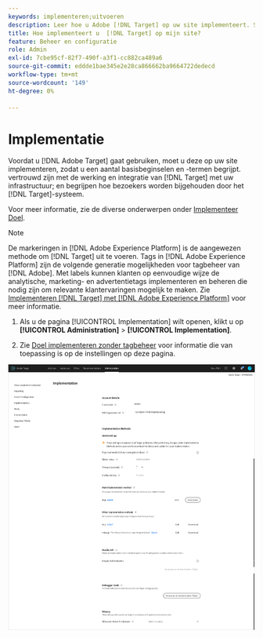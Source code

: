 ```yaml
---
keywords: implementeren;uitvoeren
description: Leer hoe u Adobe [!DNL Target] op uw site implementeert. Stel uw algemene instellingen, implementatiemethode (AEP Web SDK of at.js) en meer in.
title: Hoe implementeert u  [!DNL Target] op mijn site?
feature: Beheer en configuratie
role: Admin
exl-id: 7cbe95cf-82f7-490f-a3f1-cc882ca489a6
source-git-commit: eddde1bae345e2e28ca866662ba9664722dedecd
workflow-type: tm+mt
source-wordcount: '149'
ht-degree: 0%

---
```


# Implementatie

Voordat u [!DNL Adobe Target] gaat gebruiken, moet u deze op uw site implementeren, zodat u een aantal basisbeginselen en -termen begrijpt. vertrouwd zijn met de werking en integratie van [!DNL Target] met uw infrastructuur; en begrijpen hoe bezoekers worden bijgehouden door het [!DNL Target]-systeem.

Voor meer informatie, zie de diverse onderwerpen onder [Implementeer Doel](/help/c-implementing-target/implementing-target.md).

>[!NOTE]
>
>De markeringen in [!DNL Adobe Experience Platform] is de aangewezen methode om [!DNL Target] uit te voeren. Tags in [!DNL Adobe Experience Platform] zijn de volgende generatie mogelijkheden voor tagbeheer van [!DNL Adobe]. Met labels kunnen klanten op eenvoudige wijze de analytische, marketing- en advertentietags implementeren en beheren die nodig zijn om relevante klantervaringen mogelijk te maken. Zie [Implementeren [!DNL Target] met [!DNL Adobe Experience Platform]](/help/c-implementing-target/c-implementing-target-for-client-side-web/how-to-deployatjs/cmp-implementing-target-using-adobe-launch.md) voor meer informatie.

1. Als u de pagina [!UICONTROL Implementation] wilt openen, klikt u op **[!UICONTROL Administration]** > **[!UICONTROL Implementation]**.

1. Zie [Doel implementeren zonder tagbeheer](/help/c-implementing-target/c-implementing-target-for-client-side-web/how-to-deployatjs/implementing-target-without-a-tag-manager.md) voor informatie die van toepassing is op de instellingen op deze pagina.

![Implementatiepagina](/help/administrating-target/assets/implementation.png)
